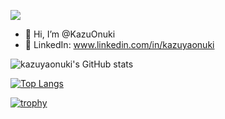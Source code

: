 ![](https://komarev.com/ghpvc/?username=KazuOnuki)
- 👋 Hi, I’m @KazuOnuki
- 👀 LinkedIn: www.linkedin.com/in/kazuyaonuki

![kazuyaonuki's GitHub stats](https://github-readme-stats.vercel.app/api?username=KazuOnuki&show_icons=true&theme=vue-dark)

[![Top Langs](https://github-readme-stats.vercel.app/api/top-langs/?username=KazuOnuki&layout=compact&theme=vue-dark)](https://github.com/KazuOnuki/github-readme-stats)

[![trophy](https://github-profile-trophy.vercel.app/?username=KazuOnuki&theme=onedark)](https://github.com/ryo-ma/github-profile-trophy)
